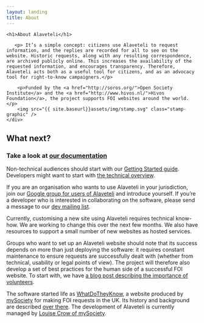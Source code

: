 ```yaml
---
layout: landing
title: About
---
```

<div class="about__intro">
    <div class="container">

    <h1>About Alaveteli</h1>

       <p> It’s a simple concept: citizens use Alaveteli to request information, and the replies are recorded for all to see on the website. Historic requests, along with any resulting correspondence, are archived publicly online. This increases the availability of the requested information, and encourages transparency. Therefore, Alaveteli acts both as a useful tool for citizens, and as an advocacy tool for right-to-know campaigners.</p>

        <p>Funded by the <a href="http://soros.org/">Open Society Institute</a> and the <a href="http://www.hivos.nl/">Hivos Foundation</a>, the project supports FOI websites around the world.</p>
        <img src="{{ site.baseurl}}assets/img/stamp.svg" class="stamp-graphic" />
    </div>
</div>
<div class="container">
    <h2>What next?</h2>
    <h3>Take a look at <a href="{{ site.baseurl}}docs/">our documentation</a></h3>
    <div class="grid-row content-in-columns">
        <div class="about__column">
            <p>Non-technical audiences should start with our <a href="{{ site.baseurl}}docs/getting_started/">Getting Started guide</a>. Developers might want to start with <a href="{{ site.baseurl}}developers/">the technical overview</a>.</p>
            <p>If you are an organisation who wants to use Alaveteli in your jurisdiction, join our <a href="http://groups.google.com/group/alaveteli-users">Google group for users of Alaveteli</a> and introduce yourself. If you’re a developer who is interested in collaborating on the software, please send a message to our <a href="https://groups.google.com/group/alaveteli-dev">dev mailing list</a>.</p>
            <p>Currently, customising a new site using Alaveteli requires technical know-how. We are working to change this over the next few months. We also have resources to support a small number of new websites as hosted services.</p>
        </div>
        <div class="about__column">
            <p>Groups who want to set up an Alaveteli website should note that its success depends on more than just deploying the software: it requires constant maintenance to ensure requests are successfully dealt with (whether from technical, usability or legal points of view).  The project will therefore also develop a set of best practices for the human side of a successful FOI website. To start with, we have <a href="{{ site.baseurl }}blog/2011-07-29-you-need-volunteers-to-make-your-website-work">a blog post describing the importance of volunteers</a>.
            </p>
            <p>The software started life as <a href="http://www.whatdotheyknow.com">WhatDoTheyKnow</a>, a website produced by <a href="http://mysociety.org/">mySociety</a> for making FOI requests in the UK. Its history and background are described <a href="http://www.whatdotheyknow.com/help/credits">over there</a>. The development of Alaveteli is currently managed by <a href="http://twitter.com/crowbot">Louise Crow of mySociety</a>.</p>
        </div>
    </div>
</div>
